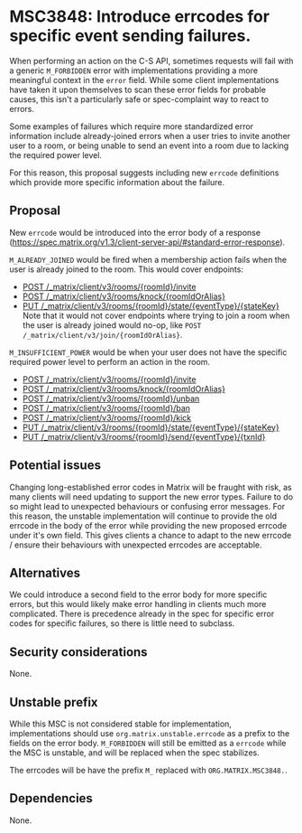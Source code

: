 # MSC3848: Introduce errcodes for specific event sending failures.

When performing an action on the C-S API, sometimes requests will fail with
a generic `M_FORBIDDEN` error with implementations providing a more meaningful
context in the `error` field. While some client implementations have taken it
upon themselves to scan these error fields for probable causes, this isn't a
particularly safe or spec-complaint way to react to errors.

Some examples of failures which require more standardized error information
include already-joined errors when a user tries to invite another user to a room,
or being unable to send an event into a room due to lacking the required power level.

For this reason, this proposal suggests including new `errcode` definitions
which provide more specific information about the failure.

## Proposal

New `errcode` would be introduced into the error body of a response
(https://spec.matrix.org/v1.3/client-server-api/#standard-error-response). 

`M_ALREADY_JOINED` would be fired when a membership action fails when the user
is already joined to the room.
This would cover endpoints:
  - [POST /_matrix/client/v3/rooms/{roomId}/invite](https://spec.matrix.org/v1.3/client-server-api/#post_matrixclientv3roomsroomidinvite)
  - [POST /_matrix/client/v3/rooms/knock/{roomIdOrAlias}](https://spec.matrix.org/v1.3/client-server-api/#post_matrixclientv3knockroomidoralias)
  - [PUT  /_matrix/client/v3/rooms/{roomId}/state/{eventType}/{stateKey}](https://spec.matrix.org/v1.3/client-server-api/#put_matrixclientv3roomsroomidstateeventtypestatekey)
Note that it would not cover endpoints where trying to join a room when the
user is already joined would no-op, like `POST /_matrix/client/v3/join/{roomIdOrAlias}`.

`M_INSUFFICIENT_POWER` would be when your user does not have the specific required power level to
perform an action in the room.
  - [POST /_matrix/client/v3/rooms/{roomId}/invite](https://spec.matrix.org/v1.3/client-server-api/#post_matrixclientv3roomsroomidinvite)
  - [POST /_matrix/client/v3/rooms/knock/{roomIdOrAlias}](https://spec.matrix.org/v1.3/client-server-api/#post_matrixclientv3knockroomidoralias)
  - [POST /_matrix/client/v3/rooms/{roomId}/unban](https://spec.matrix.org/v1.3/client-server-api/#post_matrixclientv3roomsroomidban)
  - [POST /_matrix/client/v3/rooms/{roomId}/ban](https://spec.matrix.org/v1.3/client-server-api/#post_matrixclientv3roomsroomidban)
  - [POST /_matrix/client/v3/rooms/{roomId}/kick](https://spec.matrix.org/v1.3/client-server-api/#post_matrixclientv3roomsroomidkick)
  - [PUT /_matrix/client/v3/rooms/{roomId}/state/{eventType}/{stateKey}](https://spec.matrix.org/v1.3/client-server-api/#put_matrixclientv3roomsroomidstateeventtypestatekey)
  - [PUT /_matrix/client/v3/rooms/{roomId}/send/{eventType}/{txnId}](https://spec.matrix.org/v1.3/client-server-api/#put_matrixclientv3roomsroomidsendeventtypetxnid)


## Potential issues

Changing long-established error codes in Matrix will be fraught with risk, as many
clients will need updating to support the new error types. Failure to do so might lead
to unexpected behaviours or confusing error messages. For this reason, the unstable implementation
will continue to provide the old errcode in the body of the error while providing the
new proposed errcode under it's own field. This gives clients a chance to adapt to the
new errcode / ensure their behaviours with unexpected errcodes are acceptable.

## Alternatives

We could introduce a second field to the error body for more specific errors, but this would likely make
error handling in clients much more complicated. There is precedence already in the spec for specific
error codes for specific failures, so there is little need to subclass.

## Security considerations

None.

## Unstable prefix

While this MSC is not considered stable for implementation, implementations should use `org.matrix.unstable.errcode`
as a prefix to the fields on the error body. `M_FORBIDDEN` will still be emitted as a `errcode` while the
MSC is unstable, and will be replaced when the spec stabilizes.

The errcodes will be have the prefix `M_` replaced with `ORG.MATRIX.MSC3848.`.

## Dependencies

None.
